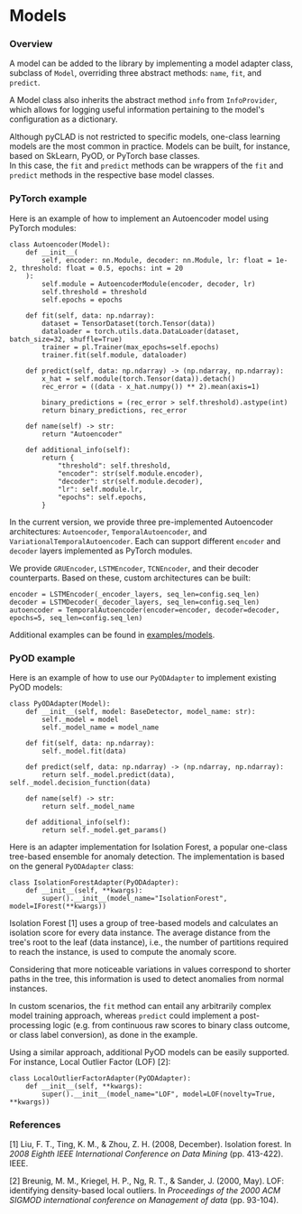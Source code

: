 # Models

### Overview 

A model can be added to the library by implementing a model adapter class, subclass of <code>Model</code>, overriding three abstract methods: <code>name</code>, <code>fit</code>, and <code>predict</code>.

A Model class also inherits the abstract method <code>info</code> from <code>InfoProvider</code>, which allows for logging useful information pertaining to the model's configuration as a dictionary.

Although pyCLAD is not restricted to specific models, one-class learning models are the most common in practice.
Models can be built, for instance, based on SkLearn, PyOD, or PyTorch base classes.  
In this case, the <code>fit</code> and <code>predict</code> methods can be wrappers of the <code>fit</code> and <code>predict</code> methods in the respective base model classes.


### PyTorch example
Here is an example of how to implement an Autoencoder model using PyTorch modules:

    class Autoencoder(Model):
        def __init__(
            self, encoder: nn.Module, decoder: nn.Module, lr: float = 1e-2, threshold: float = 0.5, epochs: int = 20
        ):
            self.module = AutoencoderModule(encoder, decoder, lr)
            self.threshold = threshold
            self.epochs = epochs
    
        def fit(self, data: np.ndarray):
            dataset = TensorDataset(torch.Tensor(data))
            dataloader = torch.utils.data.DataLoader(dataset, batch_size=32, shuffle=True)
            trainer = pl.Trainer(max_epochs=self.epochs)
            trainer.fit(self.module, dataloader)
    
        def predict(self, data: np.ndarray) -> (np.ndarray, np.ndarray):
            x_hat = self.module(torch.Tensor(data)).detach()
            rec_error = ((data - x_hat.numpy()) ** 2).mean(axis=1)
    
            binary_predictions = (rec_error > self.threshold).astype(int)
            return binary_predictions, rec_error
    
        def name(self) -> str:
            return "Autoencoder"
    
        def additional_info(self):
            return {
                "threshold": self.threshold,
                "encoder": str(self.module.encoder),
                "decoder": str(self.module.decoder),
                "lr": self.module.lr,
                "epochs": self.epochs,
            }

In the current version, we provide three pre-implemented Autoencoder architectures: <code>Autoencoder</code>, <code>TemporalAutoencoder</code>, and <code>VariationalTemporalAutoencoder</code>.
Each can support different <code>encoder</code> and <code>decoder</code> layers implemented as PyTorch modules.

We provide <code>GRUEncoder</code>, <code>LSTMEncoder</code>, <code>TCNEncoder</code>, and their decoder counterparts.
Based on these, custom architectures can be built:

    encoder = LSTMEncoder(_encoder_layers, seq_len=config.seq_len)
    decoder = LSTMDecoder(_decoder_layers, seq_len=config.seq_len)
    autoencoder = TemporalAutoencoder(encoder=encoder, decoder=decoder, epochs=5, seq_len=config.seq_len)

Additional examples can be found in [examples/models](https://github.com/lifelonglab/pyCLAD/tree/main/examples).


### PyOD example
Here is an example of how to use our <code>PyODAdapter</code> to implement existing PyOD models:

    class PyODAdapter(Model):
        def __init__(self, model: BaseDetector, model_name: str):
            self._model = model
            self._model_name = model_name
    
        def fit(self, data: np.ndarray):
            self._model.fit(data)
    
        def predict(self, data: np.ndarray) -> (np.ndarray, np.ndarray):
            return self._model.predict(data), self._model.decision_function(data)
    
        def name(self) -> str:
            return self._model_name
    
        def additional_info(self):
            return self._model.get_params()
    
Here is an adapter implementation for Isolation Forest, a popular one-class tree-based ensemble for anomaly detection.
The implementation is based on the general <code>PyODAdapter</code> class: 

    class IsolationForestAdapter(PyODAdapter):
        def __init__(self, **kwargs):
            super().__init__(model_name="IsolationForest", model=IForest(**kwargs))


Isolation Forest [1] uses a group of tree-based models and calculates an isolation score for every data instance. 
The average distance from the tree's root to the leaf (data instance), i.e., the number of partitions required to reach the instance, is used to compute the anomaly score.

Considering that more noticeable variations in values correspond to shorter paths in the tree, this information is used to detect anomalies from normal instances. 

In custom scenarios, the <code>fit</code> method can entail any arbitrarily complex model training approach, whereas <code>predict</code> could implement a post-processing logic (e.g. from continuous raw scores to binary class outcome, or class label conversion), as done in the example.

Using a similar approach, additional PyOD models can be easily supported. For instance, Local Outlier Factor (LOF) [2]:

    class LocalOutlierFactorAdapter(PyODAdapter):
        def __init__(self, **kwargs):
            super().__init__(model_name="LOF", model=LOF(novelty=True, **kwargs))

### References
 
[1] Liu, F. T., Ting, K. M., & Zhou, Z. H. (2008, December). Isolation forest. In *2008 Eighth IEEE International Conference on Data Mining* (pp. 413-422). IEEE.

[2] Breunig, M. M., Kriegel, H. P., Ng, R. T., & Sander, J. (2000, May). LOF: identifying density-based local outliers. In *Proceedings of the 2000 ACM SIGMOD international conference on Management of data* (pp. 93-104).
